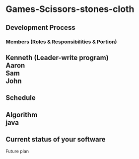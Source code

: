 # Games-Scissors-stones-cloth
Development Process<br />
---------------------------------------
### Members (Roles & Responsibilities & Portion)<br />
Kenneth (Leader-write program)<br />
Aaron<br />
Sam<br />
John<br />
---------------------------------------
Schedule<br />
---------------------------------------
Algorithm<br />
java<br />
---------------------------------------
Current status of your software<br />
---------------------------------------
Future plan<br />
